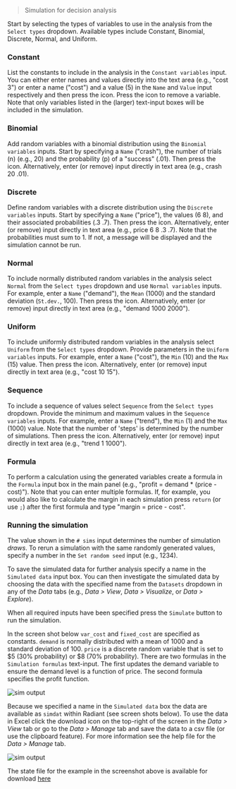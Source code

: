 > Simulation for decision analysis

Start by selecting the types of variables to use in the analysis from the `Select types` dropdown. Available types include Constant, Binomial, Discrete, Normal, and Uniform.

### Constant

List the constants to include in the analysis in the `Constant variables` input. You can either enter names and values directly into the text area (e.g., "cost 3") or enter a name ("cost") and a value (5) in the `Name` and `Value` input respectively and then press the <i title='Add variable' href='#' class='fa fa-plus-circle'></i> icon. Press the <i title='Remove variable' href='#' class='fa fa-plus-circle'></i> icon to remove a variable. Note that only variables listed in the (larger) text-input boxes will be included in the simulation.

### Binomial

Add random variables with a binomial distribution using the `Binomial variables` inputs. Start by specifying a `Name` ("crash"), the number of trials (n) (e.g., 20) and the probability (p) of a "success" (.01). Then press the <i title='Add variable' href='#' class='fa fa-plus-circle'></i> icon. Alternatively, enter (or remove) input directly in text area (e.g., crash 20 .01).

### Discrete

Define random variables with a discrete distribution using the `Discrete variables` inputs. Start by specifying a `Name` ("price"), the values (6 8), and their associated probabilities (.3 .7). Then press the <i title='Add variable' href='#' class='fa fa-plus-circle'></i> icon. Alternatively, enter (or remove) input directly in text area (e.g., price 6 8 .3 .7). Note that the probabilities must sum to 1. If not, a message will be displayed and the simulation cannot be run.

### Normal

To include normally distributed random variables in the analysis select `Normal` from the `Select types` dropdown and use `Normal variables` inputs. For example, enter a `Name` ("demand"), the `Mean` (1000) and the standard deviation (`St.dev.`, 100). Then press the <i title='Add variable' href='#' class='fa fa-plus-circle'></i> icon. Alternatively, enter (or remove) input directly in text area (e.g., "demand 1000 2000").

### Uniform

To include uniformly distributed random variables in the analysis select `Uniform` from the `Select types` dropdown. Provide parameters in the `Uniform variables` inputs. For example, enter a `Name` ("cost"), the `Min` (10) and the `Max` (15) value. Then press the <i title='Add variable' href='#' class='fa fa-plus-circle'></i> icon. Alternatively, enter (or remove) input directly in text area (e.g., "cost 10 15").

### Sequence

To include a sequence of values select `Sequence` from the `Select types` dropdown. Provide the minimum and maximum values in the `Sequence variables` inputs. For example, enter a `Name` ("trend"), the `Min` (1) and the `Max` (1000) value. Note that the number of 'steps' is determined by the number of simulations. Then press the <i title='Add variable' href='#' class='fa fa-plus-circle'></i> icon. Alternatively, enter (or remove) input directly in text area (e.g., "trend 1 1000").

### Formula

To perform a calculation using the generated variables create a formula in the `Formula` input box in the main panel (e.g., "profit = demand * (price - cost)"). Note that you can enter multiple formulas. If, for example, you would also like to calculate the margin in each simulation press `return` (or use `;`) after the first formula and type "margin = price - cost".

### Running the simulation

The value shown in the `# sims` input determines the number of simulation _draws_. To rerun a simulation with the same randomly generated values, specify a number in the `Set random seed` input (e.g., 1234).

To save the simulated data for further analysis specify a name in the `Simulated data` input box. You can then investigate the simulated data by choosing the data with the specified name from the `Datasets` dropdown in any of the _Data_ tabs (e.g., _Data > View_, _Data > Visualize_, or _Data > Explore_).

When all required inputs have been specified press the `Simulate` button to run the simulation.

In the screen shot below `var_cost` and `fixed_cost` are specified as constants. `demand` is normally distributed with a mean of 1000 and a standard deviation of 100. `price` is a discrete random variable that is set to $5 (30% probability) or $8 (70% probability). There are two formulas in the `Simulation formulas` text-input. The first updates the demand variable to ensure the demand level is a function of price. The second formula specifies the profit function.

![sim output](figures_quant/simulater.png)

Because we specified a name in the `Simulated data` box the data are available as `simdat` within Radiant (see screen shots below). To use the data in Excel click the download icon on the top-right of the screen in the _Data > View_ tab or go to the _Data > Manage_ tab and save the data to a csv file (or use the clipboard feature). For more information see the help file for the _Data > Manage_ tab.

![sim output](figures_quant/simulater_view.png)

The state file for the example in the screenshot above is available for download <a href="https://vnijs.github.io/radiant/examples/sim_help_state.rda">here</a>
